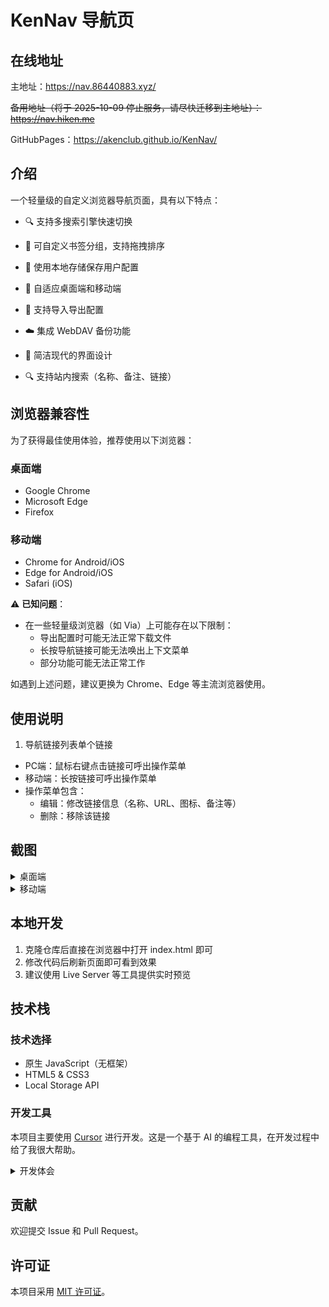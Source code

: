# KenNav 导航页

## 在线地址

主地址：https://nav.86440883.xyz/

~~备用地址（将于 2025-10-09 停止服务，请尽快迁移到主地址）：https://nav.hiken.me~~

GitHubPages：https://akenclub.github.io/KenNav/


## 介绍

一个轻量级的自定义浏览器导航页面，具有以下特点：

- 🔍 支持多搜索引擎快速切换

- 📑 可自定义书签分组，支持拖拽排序

- 💾 使用本地存储保存用户配置

- 📱 自适应桌面端和移动端

- 🔄 支持导入导出配置

- ☁️ 集成 WebDAV 备份功能

- 🎨 简洁现代的界面设计

- 🔍 支持站内搜索（名称、备注、链接）

## 浏览器兼容性

为了获得最佳使用体验，推荐使用以下浏览器：

### 桌面端
- Google Chrome
- Microsoft Edge
- Firefox

### 移动端
- Chrome for Android/iOS
- Edge for Android/iOS
- Safari (iOS)

⚠️ **已知问题**：
- 在一些轻量级浏览器（如 Via）上可能存在以下限制：
  - 导出配置时可能无法正常下载文件
  - 长按导航链接可能无法唤出上下文菜单
  - 部分功能可能无法正常工作

如遇到上述问题，建议更换为 Chrome、Edge 等主流浏览器使用。

## 使用说明
1. 导航链接列表单个链接
- PC端：鼠标右键点击链接可呼出操作菜单
- 移动端：长按链接可呼出操作菜单
- 操作菜单包含：
  - 编辑：修改链接信息（名称、URL、图标、备注等）
  - 删除：移除该链接


## 截图
<details>
<summary>桌面端</summary>

![桌面端主页截图](assets/img_index.png)
![桌面端设置页截图](assets/img_setting.png)

</details>

<details>
<summary>移动端</summary>

![移动端主页截图](assets/img_mobile.png)

</details>

## 本地开发

1. 克隆仓库后直接在浏览器中打开 index.html 即可
2. 修改代码后刷新页面即可看到效果
3. 建议使用 Live Server 等工具提供实时预览

## 技术栈

### 技术选择
- 原生 JavaScript（无框架）
- HTML5 & CSS3
- Local Storage API

### 开发工具
本项目主要使用 [Cursor](https://www.cursor.com/) 进行开发。这是一个基于 AI 的编程工具，在开发过程中给了我很大帮助。

<details>
<summary>开发体会</summary>

在开发这个导航页的过程中，我尝试了使用 AI 辅助编程的新方式。说实话，这种体验很有趣，就像有了一个会写代码的助手。

Cursor 确实帮我节省了不少时间，特别是在写 CSS 样式和一些基础功能的时候。比如我想要一个 CSS 效果，只要简单描述一下需求，它就能给出还不错的代码。

不过在使用过程中也遇到一些小问题。有时候让它修改已有的代码时，它会直接新写一段，而不是在原有代码基础上改，这就导致了重复代码。后来发现，如果在提示时强调"在现有代码中修改"，效果会好很多。

最有意思的是，使用 AI 工具改变了我写代码的方式。我发现自己花在思考产品设计和用户体验上的时间变多了，因为实现功能变得更快了。与其说是在编程，不如说更像是在和 AI 一起设计产品。

虽然 AI 工具还不够完美，但确实让编程变得更轻松有趣了。关键是要学会如何更好地使用它，让它成为得力助手而不是完全依赖它。

</details>

## 贡献

欢迎提交 Issue 和 Pull Request。

## 许可证

本项目采用 [MIT 许可证](LICENSE)。
